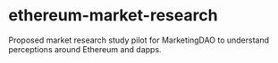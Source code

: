 # ethereum-market-research
Proposed market research study pilot for MarketingDAO to understand perceptions around Ethereum and dapps.

